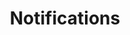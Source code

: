 ---
title: Notifications

# Listing view
view: community/custom_card

# Optional header image (relative to `assets/media/` folder).
banner:
  caption: ''
  image: 'notification.jpg'
featuredImage: 'notification.jpg'
---